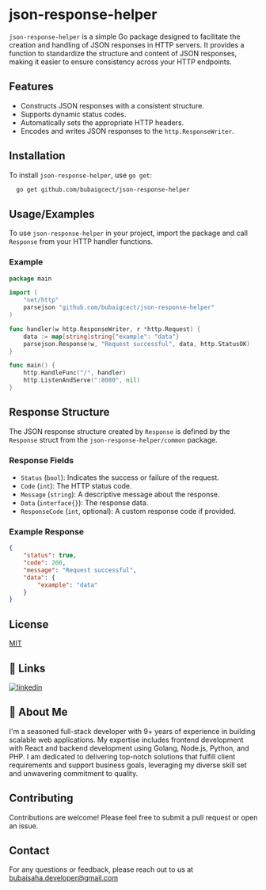 
# json-response-helper

`json-response-helper` is a simple Go package designed to facilitate the creation and handling of JSON responses in HTTP servers. It provides a function to standardize the structure and content of JSON responses, making it easier to ensure consistency across your HTTP endpoints.


## Features

- Constructs JSON responses with a consistent structure.
- Supports dynamic status codes.
- Automatically sets the appropriate HTTP headers.
- Encodes and writes JSON responses to the `http.ResponseWriter`.


## Installation

To install `json-response-helper`, use `go get`:

```bash
  go get github.com/bubaigcect/json-response-helper
```
    
## Usage/Examples

To use `json-response-helper` in your project, import the package and call `Response` from your HTTP handler functions.

### Example

```go
package main

import (
	"net/http"
	parsejson "github.com/bubaigcect/json-response-helper"
)

func handler(w http.ResponseWriter, r *http.Request) {
	data := map[string]string{"example": "data"}
	parsejson.Response(w, "Request successful", data, http.StatusOK)
}

func main() {
	http.HandleFunc("/", handler)
	http.ListenAndServe(":8080", nil)
}

```


## Response Structure

The JSON response structure created by `Response` is defined by the `Response` struct from the `json-response-helper/common` package.

### Response Fields

- `Status` (`bool`): Indicates the success or failure of the request.
- `Code` (`int`): The HTTP status code.
- `Message` (`string`): A descriptive message about the response.
- `Data` (`interface{}`): The response data.
- `ResponseCode` (`int`, optional): A custom response code if provided.

### Example Response

```json
{
    "status": true,
    "code": 200,
    "message": "Request successful",
    "data": {
        "example": "data"
    }
}
```


## License

[MIT](https://choosealicense.com/licenses/mit/)


## 🔗 Links

[![linkedin](https://img.shields.io/badge/linkedin-0A66C2?style=for-the-badge&logo=linkedin&logoColor=white)](https://www.linkedin.com/in/bubaigcect/)

## 🚀 About Me

I'm a seasoned full-stack developer with 9+ years of experience in building scalable web applications. My expertise includes frontend development with React and backend development using Golang, Node.js, Python, and PHP. I am dedicated to delivering top-notch solutions that fulfill client requirements and support business goals, leveraging my diverse skill set and unwavering commitment to quality.
## Contributing

Contributions are welcome! Please feel free to submit a pull request or open an issue.

## Contact

For any questions or feedback, please reach out to us at bubaisaha.developer@gmail.com
